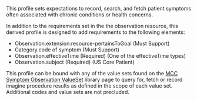 This profile sets expectations to record, search, and fetch patient symptoms often associated with chronic conditions or health concerns. 

In addition to the requirements set in the the observation resource, this derived profile is designed to add requirements to the following elements:
* Observation.extension:resource-pertainsToGoal (Must Support)
* Category.code of symptom (Must Support)
* Observation.effectiveTime (Required) (One of the effectiveTime types)
* Observation.subject (Required) (US Core Patient)

This profile can be bound with any of the value sets found on the [MCC Symptom Observation ValueSet](mcc_symptom_value_sets.html) library page to query for, fetch or record imagine procedure results as defined in the scope of each value set. Additional codes and value sets are not precluded.